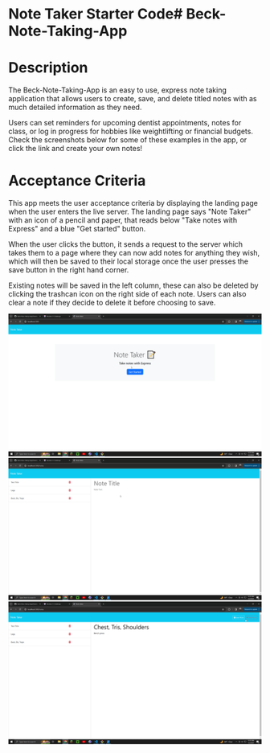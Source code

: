 # Note Taker Starter Code# Beck-Note-Taking-App

# Description 
The Beck-Note-Taking-App is an easy to use, express note taking application that allows users to create, save, and delete titled notes with as much detailed information as they need. 

Users can set reminders for upcoming  dentist appointments, notes for class, or log in progress for hobbies like weightlifting or financial budgets. Check the screenshots below for some of these examples in the app, or click the link and create your own notes! 

# Acceptance Criteria 

This app meets the user acceptance criteria by displaying the landing page when the user enters the live server. The landing page says "Note Taker" with an icon of a pencil and paper, that reads below "Take notes with Express" and a blue "Get started" button. 

When the user clicks the button, it sends a request to the server which takes them to a page where they can now add notes for anything they wish, which will then be saved to their local storage once the user presses the save button in the right hand corner. 

Existing notes will be saved in the left column, these can also be deleted by clicking the trashcan icon on the right side of each note. Users can also clear a note if they decide to delete it before choosing to save. 

![SS 1](<Note App 1.png>)
![SS 2](<Note app 2.png>)
![SS 3](<Note app 3.png>)